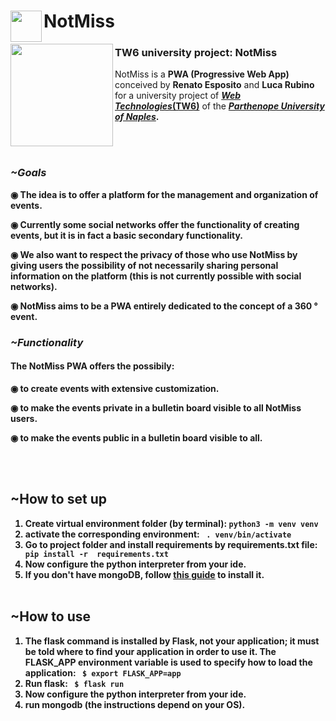 <h1><img align="left" width="50" height="50" src="../main/static/IMG/logo/logo128x128.png" >NotMiss</h1>
<img align="left" src="../main/static/IMG/logo/logo256x256.png" width="164" height="164"> <h3>TW6 university project: NotMiss</h3>
NotMiss is a <strong>PWA (Progressive Web App)</strong> conceived by <b>Renato Esposito</b> and <b>Luca Rubino</b> for a university project of <a href="https://www.uniparthenope.it/ugov/degreecourse/43358"><i><b>Web Technologies</i>(TW6)</b></a> of the <b><i><a href="https://www.uniparthenope.it/">Parthenope University of Naples</a></i><b>.
  
<br><br>
<h3><i>~Goals</i></h3>

◉ The idea is to offer a platform for the management and organization of events.

◉ Currently some social networks offer the functionality of creating events, but it is in fact a basic secondary functionality.

◉ We also want to respect the privacy of those who use NotMiss by giving users the possibility of not necessarily sharing personal information on the platform (this is not currently possible with social networks).

◉ NotMiss aims to be a PWA entirely dedicated to the concept of a 360 ° event.


<h3><i>~Functionality</i></h3>

<h4>The NotMiss PWA offers the possibily:</h4>

◉ to create events with extensive customization.
  
◉ to make the events private in a bulletin board visible to all NotMiss users.

◉ to make the events public in a bulletin board visible to all.
  <br>
  
  <br><br>
  
  <h2> ~How to set up </h2>
  <ol> 
    <li> Create virtual environment folder (by terminal): <code>python3 -m venv venv</code></li>
    <!-- <li> if you don't have pip, install pip: <code> sudo apt install python3-pip </code> -->
    <li> activate the corresponding environment: <code> . venv/bin/activate</code>
    <li> Go to project folder and install requirements by requirements.txt file: <code> pip install -r  requirements.txt </code> 
    <li> Now configure the python interpreter from your ide. </li>
    <li> If you don't have mongoDB, follow <a href="https://docs.mongodb.com/manual/tutorial/install-mongodb-on-ubuntu/"> this guide</a> to install it.</li>
    <br>
    </ol> 
      <h2> ~How to use</h2>
  <ol> 
    <li> The flask command is installed by Flask, not your application; it must be told where to find your application in order to use it. The FLASK_APP environment variable is used to specify how to load the application: <code> $ export FLASK_APP=app</code></li>
    <li> Run flask: <code> $ flask run</code> </li>
    <li> Now configure the python interpreter from your ide. </li>
    <li> run mongodb (the instructions depend on your OS). </li>
     
